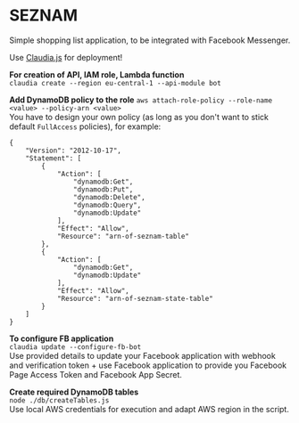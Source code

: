 SEZNAM
======

Simple shopping list application, to be integrated with Facebook Messenger.

Use [Claudia.js](https://claudiajs.com/) for deployment!

**For creation of API, IAM role, Lambda function**  
`claudia create --region eu-central-1 --api-module bot`

**Add DynamoDB policy to the role**
`aws attach-role-policy --role-name <value> --policy-arn <value>`  
You have to design your own policy (as long as you don't want to stick default `FullAccess` policies), for example:
```
{
    "Version": "2012-10-17",
    "Statement": [
        {
            "Action": [
                "dynamodb:Get",
                "dynamodb:Put",
                "dynamodb:Delete",
                "dynamodb:Query",
                "dynamodb:Update"
            ],
            "Effect": "Allow",
            "Resource": "arn-of-seznam-table"
        },
        {
            "Action": [
                "dynamodb:Get",
                "dynamodb:Update"
            ],
            "Effect": "Allow",
            "Resource": "arn-of-seznam-state-table"
        }
    ]
}

```

**To configure FB application**  
`claudia update --configure-fb-bot`  
Use provided details to update your Facebook application with webhook and verification token + use Facebook application to provide you Facebook Page Access Token and Facebook App Secret. 

**Create required DynamoDB tables**  
`node ./db/createTables.js`  
Use local AWS credentials for execution and adapt AWS region in the script.
